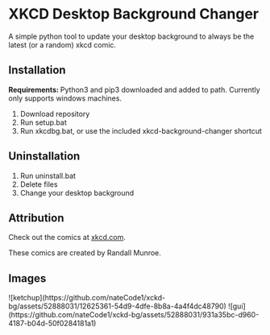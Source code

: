 <h1> XKCD Desktop Background Changer</h1>
<p>A simple python tool to update your desktop background to always be the latest (or a random) xkcd comic.</p>

<h2>Installation</h2>
<p><b>Requirements: </b>Python3 and pip3 downloaded and added to path. Currently only supports windows machines.</p>
<ol>
  <li>Download repository</li>
  <li>Run setup.bat</li>
  <li>Run xkcdbg.bat, or use the included xkcd-background-changer shortcut</li>
</ol>

<h2>Uninstallation</h2>
<ol>
  <li>Run uninstall.bat</li>
  <li>Delete files</li>
  <li>Change your desktop background</li>
</ol>

<h2>Attribution</h2>
<p>Check out the comics at <a href='https://xkcd.com/'>xkcd.com</a>.</p>
<p>These comics are created by Randall Munroe.</p>

<h2>Images</h2>
![ketchup](https://github.com/nateCode1/xckd-bg/assets/52888031/12625361-54d9-4dfe-8b8a-4a4f4dc48790)
![gui](https://github.com/nateCode1/xckd-bg/assets/52888031/931a35bc-d960-4187-b04d-50f0284181a1)

